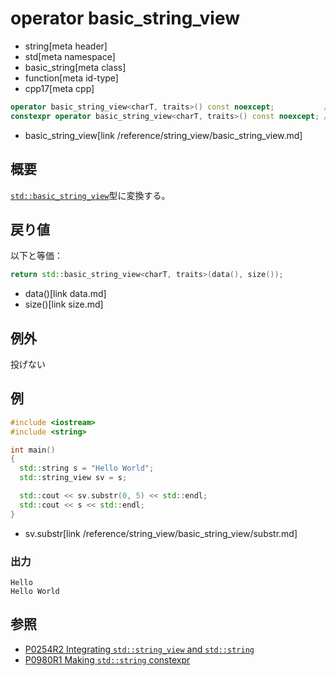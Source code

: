 # operator basic_string_view
* string[meta header]
* std[meta namespace]
* basic_string[meta class]
* function[meta id-type]
* cpp17[meta cpp]

```cpp
operator basic_string_view<charT, traits>() const noexcept;           // (1) C++17
constexpr operator basic_string_view<charT, traits>() const noexcept; // (1) C++20
```
* basic_string_view[link /reference/string_view/basic_string_view.md]

## 概要
[`std::basic_string_view`](/reference/string_view/basic_string_view.md)型に変換する。


## 戻り値
以下と等価：

```cpp
return std::basic_string_view<charT, traits>(data(), size());
```
* data()[link data.md]
* size()[link size.md]


## 例外
投げない


## 例
```cpp example
#include <iostream>
#include <string>

int main()
{
  std::string s = "Hello World";
  std::string_view sv = s;

  std::cout << sv.substr(0, 5) << std::endl;
  std::cout << s << std::endl;
}
```
* sv.substr[link /reference/string_view/basic_string_view/substr.md]

### 出力
```
Hello
Hello World
```

## 参照
- [P0254R2 Integrating `std::string_view` and `std::string`](http://www.open-std.org/jtc1/sc22/wg21/docs/papers/2016/p0254r2.pdf)
- [P0980R1 Making `std::string` constexpr](https://www.open-std.org/jtc1/sc22/wg21/docs/papers/2019/p0980r1.pdf)
